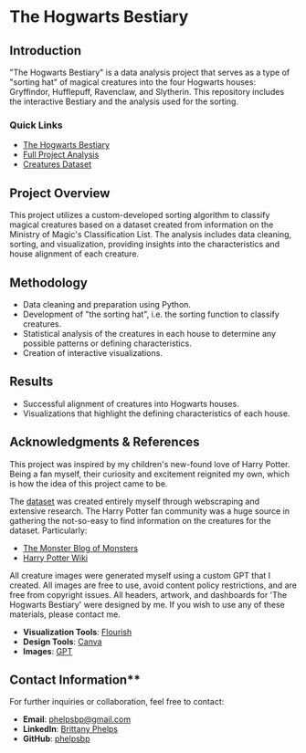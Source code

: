 # The Hogwarts Bestiary
## Introduction
"The Hogwarts Bestiary" is a data analysis project that serves as a type of "sorting hat" of magical creatures into the four Hogwarts houses: Gryffindor, Hufflepuff, Ravenclaw, and Slytherin. This repository includes the interactive Bestiary and the analysis used for the sorting.

### Quick Links
- [The Hogwarts Bestiary](https://phelpsbp.github.io/The-Hogwarts-Bestiary/)
- [Full Project Analysis](https://phelpsbp.github.io/The-Hogwarts-Bestiary/full_project_analysis.html)
- [Creatures Dataset](https://github.com/phelpsbp/The-Hogwarts-Bestiary/blob/main/updated_new_creatures_dataset.xlsx)

## Project Overview 
This project utilizes a custom-developed sorting algorithm to classify magical creatures based on a dataset created from information on the Ministry of Magic's Classification List. The analysis includes data cleaning, sorting, and visualization, providing insights into the characteristics and house alignment of each creature.

## Methodology 
- Data cleaning and preparation using Python.
- Development of "the sorting hat", i.e. the sorting function to classify creatures.
- Statistical analysis of the creatures in each house to determine any possible patterns or defining characteristics.
- Creation of interactive visualizations.

## Results
- Successful alignment of creatures into Hogwarts houses.
- Visualizations that highlight the defining characteristics of each house.

## Acknowledgments & References
This project was inspired by my children's new-found love of Harry Potter. Being a fan myself, their curiosity and excitement reignited my own, which is how the idea of this project came to be.

The [dataset](https://github.com/phelpsbp/The-Hogwarts-Bestiary/blob/main/updated_new_creatures_dataset.xlsx) was created entirely myself through webscraping and extensive research. The Harry Potter fan community was a huge source in gathering the not-so-easy to find information on the creatures for the dataset. Particularly:
- [The Monster Blog of Monsters](https://themonsterblogofmonsters.tumblr.com/)
- [Harry Potter Wiki](https://harrypotter.fandom.com/wiki/Ministry_of_Magic_Classification#Classified_beasts)

All creature images were generated myself using a custom GPT that I created. All images are free to use, avoid content policy restrictions, and are free from copyright issues. 
All headers, artwork, and dashboards for 'The Hogwarts Bestiary' were designed by me. If you wish to use any of these materials, please contact me. 
- **Visualization Tools**: [Flourish](https://flourish.studio/)
- **Design Tools**: [Canva](https://www.canva.com/)
- **Images**: [GPT](https://www.chatgpt.com/)

## Contact Information**
For further inquiries or collaboration, feel free to contact:
- **Email**: phelpsbp@gmail.com
- **LinkedIn**: [Brittany Phelps](https://www.linkedin.com/in/brittany-everette/)
- **GitHub**: [phelpsbp](https://github.com/phelpsbp)

